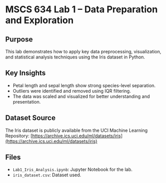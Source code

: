 # MSCS 634 Lab 1 – Data Preparation and Exploration

## Purpose
This lab demonstrates how to apply key data preprocessing, visualization, and statistical analysis techniques using the Iris dataset in Python.

## Key Insights
- Petal length and sepal length show strong species-level separation.
- Outliers were identified and removed using IQR filtering.
- The data was scaled and visualized for better understanding and presentation.

## Dataset Source
The Iris dataset is publicly available from the UCI Machine Learning Repository:
[https://archive.ics.uci.edu/ml/datasets/iris](https://archive.ics.uci.edu/ml/datasets/iris)

## Files
- `Lab1_Iris_Analysis.ipynb`: Jupyter Notebook for the lab.
- `iris_dataset.csv`: Dataset used.
